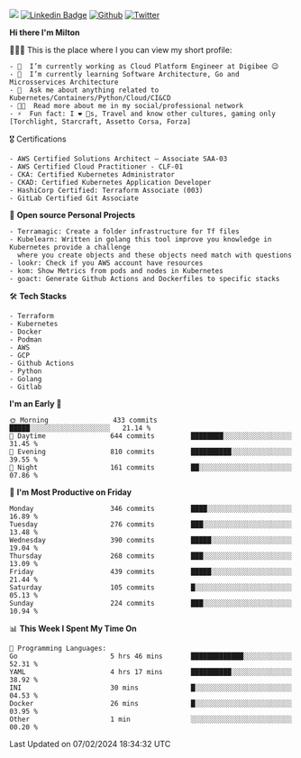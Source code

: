 ![](https://komarev.com/ghpvc/?username=miltlima&color=blueviolet) [![Linkedin Badge](https://img.shields.io/badge/-LinkedIn-blue?style=flat-square&logo=Linkedin&logoColor=white&link=https://www.linkedin.com/in/miltonlimaj/)](https://www.linkedin.com/in/miltonlimaj/) [![Github](https://img.shields.io/github/followers/miltlima?style=social)](https://github.com/miltlima?tab=followers) [![Twitter](https://img.shields.io/twitter/follow/milt_lima?style=social)](https://twitter.com/milt_lima)
 


     
**Hi there I'm Milton**

👨🏽‍💻 This is the place where I you can view my short profile:
```text
- 🔭  I’m currently working as Cloud Platform Engineer at Digibee 😉
- 🌱  I’m currently learning Software Architecture, Go and Microsservices Architecture
- 💬  Ask me about anything related to Kubernetes/Containers/Python/Cloud/CI&CD
- 👨‍💻  Read more about me in my social/professional network
- ⚡  Fun fact: I ❤️ 🐶s, Travel and know other cultures, gaming only [Torchlight, Starcraft, Assetto Corsa, Forza]
```
🎖 Certifications
```text
- AWS Certified Solutions Architect – Associate SAA-03
- AWS Certified Cloud Practitioner - CLF-01
- CKA: Certified Kubernetes Administrator
- CKAD: Certified Kubernetes Application Developer
- HashiCorp Certified: Terraform Associate (003)
- GitLab Certified Git Associate
```
📐 **Open source Personal Projects**

```text
- Terramagic: Create a folder infrastructure for Tf files
- Kubelearn: Written in golang this tool improve you knowledge in Kubernetes provide a challenge
  where you create objects and these objects need match with questions
- lookr: Check if you AWS account have resources
- kom: Show Metrics from pods and nodes in Kubernetes
- goact: Generate Github Actions and Dockerfiles to specific stacks
```
🛠 **Tech Stacks**

```text
- Terraform
- Kubernetes
- Docker
- Podman
- AWS
- GCP
- Github Actions
- Python
- Golang
- Gitlab
```         

<!--START_SECTION:waka-->
**I'm an Early 🐤** 

```text
🌞 Morning                433 commits         █████░░░░░░░░░░░░░░░░░░░░   21.14 % 
🌆 Daytime                644 commits         ████████░░░░░░░░░░░░░░░░░   31.45 % 
🌃 Evening                810 commits         ██████████░░░░░░░░░░░░░░░   39.55 % 
🌙 Night                  161 commits         ██░░░░░░░░░░░░░░░░░░░░░░░   07.86 % 
```
📅 **I'm Most Productive on Friday** 

```text
Monday                   346 commits         ████░░░░░░░░░░░░░░░░░░░░░   16.89 % 
Tuesday                  276 commits         ███░░░░░░░░░░░░░░░░░░░░░░   13.48 % 
Wednesday                390 commits         █████░░░░░░░░░░░░░░░░░░░░   19.04 % 
Thursday                 268 commits         ███░░░░░░░░░░░░░░░░░░░░░░   13.09 % 
Friday                   439 commits         █████░░░░░░░░░░░░░░░░░░░░   21.44 % 
Saturday                 105 commits         █░░░░░░░░░░░░░░░░░░░░░░░░   05.13 % 
Sunday                   224 commits         ███░░░░░░░░░░░░░░░░░░░░░░   10.94 % 
```


📊 **This Week I Spent My Time On** 

```text
💬 Programming Languages: 
Go                       5 hrs 46 mins       █████████████░░░░░░░░░░░░   52.31 % 
YAML                     4 hrs 17 mins       ██████████░░░░░░░░░░░░░░░   38.92 % 
INI                      30 mins             █░░░░░░░░░░░░░░░░░░░░░░░░   04.53 % 
Docker                   26 mins             █░░░░░░░░░░░░░░░░░░░░░░░░   03.95 % 
Other                    1 min               ░░░░░░░░░░░░░░░░░░░░░░░░░   00.20 % 
```


 Last Updated on 07/02/2024 18:34:32 UTC
<!--END_SECTION:waka-->
